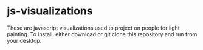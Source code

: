 # js-visualizations

These are javascript visualizations used to project on people for light painting.  To install.  either download or git clone this repository and run from your desktop.  
